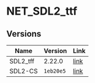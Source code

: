 # NET_SDL2_ttf

## Versions

**Name**   | **Version** | **Link**
---------- | ----------- | --------------------------------------------------------------------------
SDL2_tff   | 2.22.0      | [link](https://github.com/libsdl-org/SDL_ttf/releases)
SDL2-CS    | `1eb20e5`   | [link](https://github.com/flibitijibibo/SDL2-CS/tree/1eb20e5/src)
